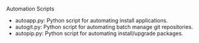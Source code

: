 Automation Scripts

- autoapp.py: Python script for automating install applications.
- autogit.py: Python script for automating batch manage git repositories.
- autopip.py: Python script for automating install/upgrade packages.
